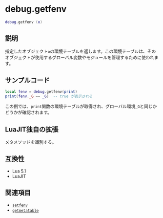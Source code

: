 # debug.getfenv

```lua
debug.getfenv (o)
```

## 説明

指定したオブジェクト`o`の環境テーブルを返します。この環境テーブルは、そのオブジェクトが使用するグローバル変数やモジュールを管理するために使われます。

## サンプルコード

```lua
local fenv = debug.getfenv(print)
print(fenv._G == _G)  -- true が表示される
```

この例では、`print`関数の環境テーブルが取得され、グローバル環境`_G`と同じかどうかが確認されます。

## LuaJIT独自の拡張

メタメソッドを識別する。

## 互換性

- Lua 5.1
- LuaJIT

## 関連項目

- [`setfenv`](../std/setfenv.md)
- [`getmetatable`](../std/getmetatable.md)